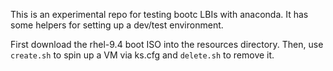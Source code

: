 This is an experimental repo for testing bootc LBIs with anaconda. It has some helpers for setting up a dev/test environment.

First download the rhel-9.4 boot ISO into the resources directory. Then, use `create.sh` to spin up a VM via ks.cfg and `delete.sh` to remove it.
